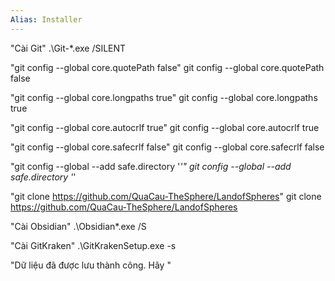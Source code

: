 ```yaml
---
Alias: Installer
---
```

"Cài Git"
.\Git-*.exe /SILENT

"git config --global core.quotePath false" 
git config --global core.quotePath false

"git config --global core.longpaths true" 
git config --global core.longpaths true

"git config --global core.autocrlf true" 
git config --global core.autocrlf true

"git config --global core.safecrlf false" 
git config --global core.safecrlf false

"git config --global --add safe.directory '*'" 
git config --global --add safe.directory '*'

"git clone https://github.com/QuaCau-TheSphere/LandofSpheres" 
git clone https://github.com/QuaCau-TheSphere/LandofSpheres

"Cài Obsidian" 
.\Obsidian*.exe /S

"Cài GitKraken" 
.\GitKrakenSetup.exe -s

"Dữ liệu đã được lưu thành công. Hãy " 